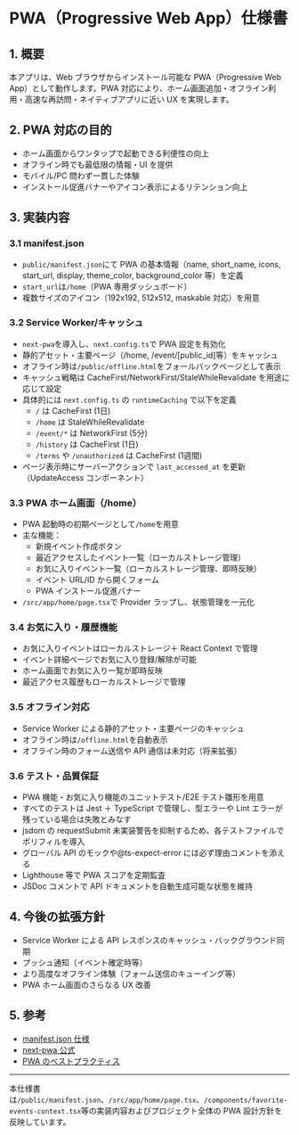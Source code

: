 # PWA（Progressive Web App）仕様書

## 1. 概要

本アプリは、Web ブラウザからインストール可能な PWA（Progressive Web App）として動作します。PWA 対応により、ホーム画面追加・オフライン利用・高速な再訪問・ネイティブアプリに近い UX を実現します。

## 2. PWA 対応の目的

- ホーム画面からワンタップで起動できる利便性の向上
- オフライン時でも最低限の情報・UI を提供
- モバイル/PC 問わず一貫した体験
- インストール促進バナーやアイコン表示によるリテンション向上

## 3. 実装内容

### 3.1 manifest.json

- `public/manifest.json`にて PWA の基本情報（name, short_name, icons, start_url, display, theme_color, background_color 等）を定義
- `start_url`は`/home`（PWA 専用ダッシュボード）
- 複数サイズのアイコン（192x192, 512x512, maskable 対応）を用意

### 3.2 Service Worker/キャッシュ

- `next-pwa`を導入し、`next.config.ts`で PWA 設定を有効化
- 静的アセット・主要ページ（/home, /event/[public_id]等）をキャッシュ
- オフライン時は`/public/offline.html`をフォールバックページとして表示
- キャッシュ戦略は CacheFirst/NetworkFirst/StaleWhileRevalidate を用途に応じて設定
- 具体的には `next.config.ts` の `runtimeCaching` で以下を定義
  - `/` は CacheFirst (1日)
  - `/home` は StaleWhileRevalidate
  - `/event/*` は NetworkFirst (5分)
  - `/history` は CacheFirst (1日)
  - `/terms` や `/unauthorized` は CacheFirst (1週間)
- ページ表示時にサーバーアクションで `last_accessed_at` を更新（UpdateAccess コンポーネント）

### 3.3 PWA ホーム画面（/home）

- PWA 起動時の初期ページとして`/home`を用意
- 主な機能：
  - 新規イベント作成ボタン
  - 最近アクセスしたイベント一覧（ローカルストレージ管理）
  - お気に入りイベント一覧（ローカルストレージ管理、即時反映）
  - イベント URL/ID から開くフォーム
  - PWA インストール促進バナー
- `/src/app/home/page.tsx`で Provider ラップし、状態管理を一元化

### 3.4 お気に入り・履歴機能

- お気に入りイベントはローカルストレージ＋ React Context で管理
- イベント詳細ページでお気に入り登録/解除が可能
- ホーム画面でお気に入り一覧が即時反映
- 最近アクセス履歴もローカルストレージで管理

### 3.5 オフライン対応

- Service Worker による静的アセット・主要ページのキャッシュ
- オフライン時は`/offline.html`を自動表示
- オフライン時のフォーム送信や API 通信は未対応（将来拡張）

### 3.6 テスト・品質保証

- PWA 機能・お気に入り機能のユニットテスト/E2E テスト雛形を用意
- すべてのテストは Jest ＋ TypeScript で管理し、型エラーや Lint エラーが残っている場合は失敗とみなす
- jsdom の requestSubmit 未実装警告を抑制するため、各テストファイルでポリフィルを導入
- グローバル API のモックや@ts-expect-error には必ず理由コメントを添える
- Lighthouse 等で PWA スコアを定期監査
- JSDoc コメントで API ドキュメントを自動生成可能な状態を維持

## 4. 今後の拡張方針

- Service Worker による API レスポンスのキャッシュ・バックグラウンド同期
- プッシュ通知（イベント確定時等）
- より高度なオフライン体験（フォーム送信のキューイング等）
- PWA ホーム画面のさらなる UX 改善

## 5. 参考

- [manifest.json 仕様](https://developer.mozilla.org/ja/docs/Web/Manifest)
- [next-pwa 公式](https://github.com/shadowwalker/next-pwa)
- [PWA のベストプラクティス](https://web.dev/progressive-web-apps/)

---

本仕様書は`/public/manifest.json`、`/src/app/home/page.tsx`、`/components/favorite-events-context.tsx`等の実装内容およびプロジェクト全体の PWA 設計方針を反映しています。
